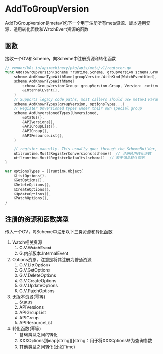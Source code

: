 # AddToGroupVersion
AddToGroupVersion是metav1包下一个用于注册所有meta资源、版本通用资源、通用转化函数和WatchEvent资源的函数

## 函数
接收一个GV和Scheme，向Scheme中注册资源和转化函数
```go
// vendor/k8s.io/apimachinery/pkg/apis/meta/v1/register.go
func AddToGroupVersion(scheme *runtime.Scheme, groupVersion schema.GroupVersion) {
	scheme.AddKnownTypeWithName(groupVersion.WithKind(WatchEventKind), &WatchEvent{})
	scheme.AddKnownTypeWithName(
		schema.GroupVersion{Group: groupVersion.Group, Version: runtime.APIVersionInternal}.WithKind(WatchEventKind),
		&InternalEvent{},
	)
	// Supports legacy code paths, most callers should use metav1.ParameterCodec for now
	scheme.AddKnownTypes(groupVersion, optionsTypes...)
	// Register Unversioned types under their own special group
	scheme.AddUnversionedTypes(Unversioned,
		&Status{},
		&APIVersions{},
		&APIGroupList{},
		&APIGroup{},
		&APIResourceList{},
	)

	// register manually. This usually goes through the SchemeBuilder, which we cannot use here.
	utilruntime.Must(RegisterConversions(scheme))  // 注册通用转化函数
	utilruntime.Must(RegisterDefaults(scheme))  // 暂无通用默认函数
}

var optionsTypes = []runtime.Object{
	&ListOptions{},
	&GetOptions{},
	&DeleteOptions{},
	&CreateOptions{},
	&UpdateOptions{},
	&PatchOptions{},
}

```

## 注册的资源和函数类型
传入一个GV，向Scheme中注册以下三类资源和转化函数
1. Watch相关资源
   1. G.V.WatchEvent
   2. G.内部版本.InternalEvent
2. Options资源，注意是将其注册为普通资源
   1. G.V.ListOptions
   2. G.V.GetOptions
   3. G.V.DeleteOptions
   4. G.V.CreateOptions
   5. G.V.UpdateOptions
   6. G.V.PatchOptions
3. 无版本资源(幂等)
   1. Status
   2. APIVersions
   3. APIGroupList
   4. APIGroup
   5. APIResourceList
4. 转化函数(幂等)
   1. 基础类型之间的转化
   2. XXXOptions到map[string][]string：用于将XXXOptions转为查询参数
   3. 其他类型之间转化(比如Time)
